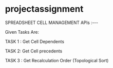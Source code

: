 # projectassignment





SPREADSHEET CELL MANAGEMENT APIs :---

Given Tasks Are:

TASK 1 : Get Cell Dependents

TASK 2: Get Cell precedents

TASK 3 : Get Recalculation Order (Topological Sort)


